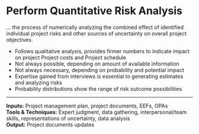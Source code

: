 # Perform Quantitative Risk Analysis

… the process of numerically analyzing the combined effect of identified individual project risks and other sources of uncertainty on overall project objectives. 

- Follows qualitative analysis, provides firmer numbers to indicate impact on project Project costs and Project schedule 
- Not always possible, depending on amount of available information 
- Not always necessary, depending on probability and potential impact 
- Expertise gained from interviews is essential to generating estimates and analyzing risks 
- Probability distributions show the range of risk outcome possibilities 

---

**Inputs:** Project management plan, project documents, EEFs, OPAs    
**Tools & Techniques:** Expert judgment, data gathering, interpersonal/team skills, representations of uncertainty, data analysis    
**Output:** Project documents updates    